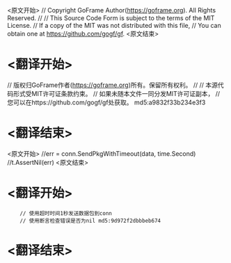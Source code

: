 
<原文开始>
// Copyright GoFrame Author(https://goframe.org). All Rights Reserved.
//
// This Source Code Form is subject to the terms of the MIT License.
// If a copy of the MIT was not distributed with this file,
// You can obtain one at https://github.com/gogf/gf.
<原文结束>

# <翻译开始>
// 版权归GoFrame作者(https://goframe.org)所有。保留所有权利。
//
// 本源代码形式受MIT许可证条款约束。
// 如果未随本文件一同分发MIT许可证副本，
// 您可以在https://github.com/gogf/gf处获取。 md5:a9832f33b234e3f3
# <翻译结束>


<原文开始>
		//err = conn.SendPkgWithTimeout(data, time.Second)
		//t.AssertNil(err)
<原文结束>

# <翻译开始>
		// 使用超时时间1秒发送数据包到conn
		// 使用断言检查错误是否为nil md5:9d972f2dbbbeb674
# <翻译结束>

